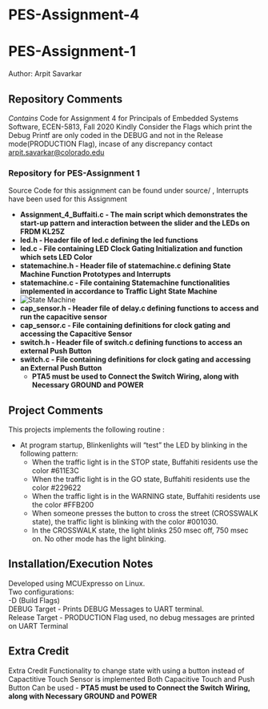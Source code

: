 # PES-Assignment-4
# PES-Assignment-1
Author: Arpit Savarkar

## Repository Comments 
_Contains_
Code for Assignment 4 for Principals of Embedded Systems Software, ECEN-5813, Fall 2020
Kindly Consider the Flags which print the Debug Printf are only coded in the DEBUG and not in the Release mode(PRODUCTION Flag), incase of any discrepancy 
contact arpit.savarkar@colorado.edu

### Repository for PES-Assignment 1 

Source Code for this assignment can be found under source/ , Interrupts have been used for this Assignment 

- <b>Assignment_4_Buffaiti.c - The main script which demonstrates the start-up pattern and interaction between the slider and the LEDs on FRDM KL25Z </b>
- <b>led.h - Header file of led.c defining the led functions </b>
- <b>led.c - File containing LED Clock Gating Initialization and function which sets LED Color </b>
- <b>statemachine.h - Header file of statemachine.c defining State Machine Function Prototypes and Interrupts </b>
- <b>statemachine.c - File containing Statemachine functionalities implemented in accordance to Traffic Light State Machine </b>
- ![State Machine](master/StateMachine.png) </b>
- <b>cap_sensor.h - Header file of delay.c defining functions to access and run the capacitive sensor </b>
- <b>cap_sensor.c - File containing definitions for clock gating and accessing the Capacitive Sensor </b>
- <b>switch.h - Header file of switch.c defining functions to access an external Push Button </b>
- <b>switch.c - File containing definitions for clock gating and accessing an External Push Button </b>
    - <b> PTA5 must be used to Connect the Switch Wiring, along with Necessary GROUND and POWER </b>


## Project Comments
This projects implements the following routine : <br />
- At program startup, Blinkenlights will “test” the LED by blinking in the following pattern: <br />
    - When the traffic light is in the STOP state, Buffahiti residents use the color #611E3C  <br />
    - When the traffic light is in the GO state, Buffahiti residents use the color #229622 <br />
    - When the traffic light is in the WARNING state, Buffahiti residents use the color #FFB200 <br />
    - When someone presses the button to cross the street (CROSSWALK state), the traffic light is
        blinking with the color #001030. <br />
    - In the CROSSWALK state, the light blinks 250 msec off, 750 msec on. No other mode has the light
        blinking. <br />


## Installation/Execution Notes
Developed using MCUExpresso on Linux. <br />
Two configurations: <br />
    -D (Build Flags) <br />
    DEBUG Target - Prints DEBUG Messages to UART terminal. <br />
    Release Target - PRODUCTION Flag used, no debug messages are printed on UART Terminal <br />


## Extra Credit
Extra Credit Functionality to change state with using a button instead of Capactitive Touch Sensor is implemented
Both Capacitive Touch and Push Button Can be used 
    - <b> PTA5 must be used to Connect the Switch Wiring, along with Necessary GROUND and POWER </b>



